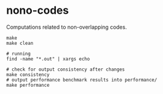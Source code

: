 # nono-codes
Computations related to non-overlapping codes.

```shell
make
make clean

# running
find -name "*.out" | xargs echo

# check for output consistency after changes
make consistency
# output performance benchmark results into performance/
make performance
```
